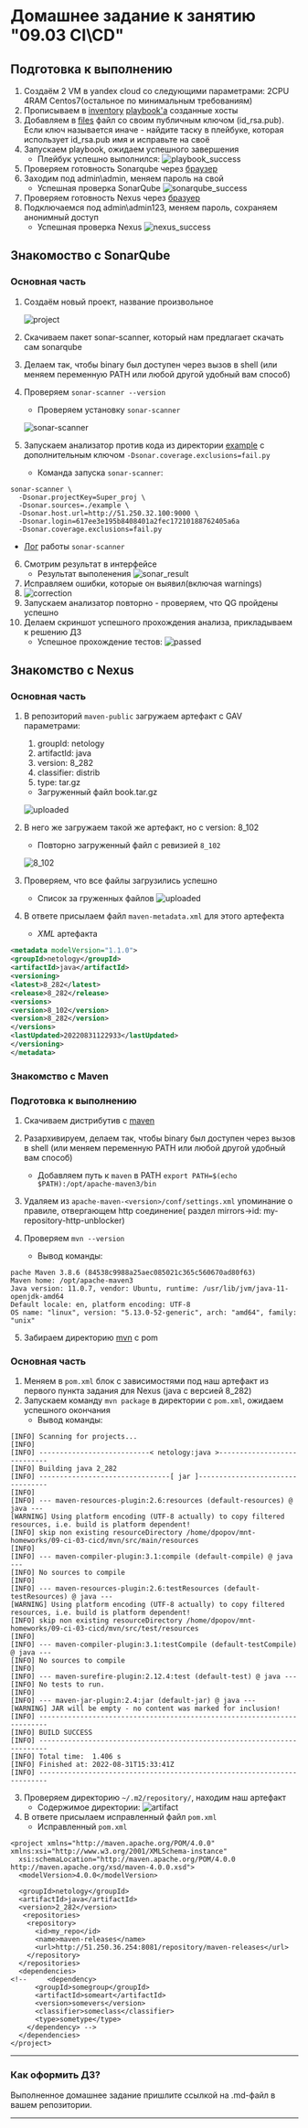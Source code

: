 # Домашнее задание к занятию "09.03 CI\CD"

## Подготовка к выполнению

1. Создаём 2 VM в yandex cloud со следующими параметрами: 2CPU 4RAM Centos7(остальное по минимальным требованиям)
2. Прописываем в [inventory](./infrastructure/inventory/cicd/hosts.yml) [playbook'a](./infrastructure/site.yml) созданные хосты
3. Добавляем в [files](./infrastructure/files/) файл со своим публичным ключом (id_rsa.pub). Если ключ называется иначе - найдите таску в плейбуке, которая использует id_rsa.pub имя и исправьте на своё
4. Запускаем playbook, ожидаем успешного завершения
   * Плейбук успешно выполнился:
   ![playbook_success](img/img.png)
5. Проверяем готовность Sonarqube через [браузер](http://localhost:9000)
6. Заходим под admin\admin, меняем пароль на свой
   * Успешная проверка SonarQube
   ![sonarqube_success](img/img_3.png)
7. Проверяем готовность Nexus через [бразуер](http://localhost:8081)
8. Подключаемся под admin\admin123, меняем пароль, сохраняем анонимный доступ
   * Успешная проверка Nexus
   ![nexus_success](img/img_2.png)

## Знакомоство с SonarQube

### Основная часть

1. Создаём новый проект, название произвольное
   
   ![project](img/img_4.png)
2. Скачиваем пакет sonar-scanner, который нам предлагает скачать сам sonarqube

3. Делаем так, чтобы binary был доступен через вызов в shell (или меняем переменную PATH или любой другой удобный вам способ)
4. Проверяем `sonar-scanner --version`
   * Проверяем установку `sonar-scanner`
   
   ![sonar-scanner](img/img_5.png)

5. Запускаем анализатор против кода из директории [example](./example) с дополнительным ключом `-Dsonar.coverage.exclusions=fail.py`
   * Команда запуска `sonar-scanner`:
```shell
sonar-scanner \
  -Dsonar.projectKey=Super_proj \
  -Dsonar.sources=./example \
  -Dsonar.host.url=http://51.250.32.100:9000 \
  -Dsonar.login=617ee3e195b8408401a2fec17210188762405a6a
  -Dsonar.coverage.exclusions=fail.py
```
   * [Лог](files/sonar-scanner.txt) работы `sonar-scanner`
6. Смотрим результат в интерфейсе
   * Результат выполенения
   ![sonar_result](img/img_6.png)
7. Исправляем ошибки, которые он выявил(включая warnings)
8. ![correction](img/img_9.png)
9. Запускаем анализатор повторно - проверяем, что QG пройдены успешно
10. Делаем скриншот успешного прохождения анализа, прикладываем к решению ДЗ
    * Успешное прохождение тестов:
    ![passed](img/img_8.png)


## Знакомство с Nexus

### Основная часть

1. В репозиторий `maven-public` загружаем артефакт с GAV параметрами:
   1. groupId: netology
   2. artifactId: java
   3. version: 8_282
   4. classifier: distrib
   5. type: tar.gz
   
   * Загруженный файл book.tar.gz
   
   ![uploaded](img/img_10.png)

2. В него же загружаем такой же артефакт, но с version: 8_102
   * Повторно загруженный файл с ревизией `8_102`
   
   ![8_102](img/img_11.png)

3. Проверяем, что все файлы загрузились успешно
   
   * Список за груженных файлов
   ![uploaded](img/img_12.png)
4. В ответе присылаем файл `maven-metadata.xml` для этого артефекта
   
   * _XML_ артефакта
```xml
<metadata modelVersion="1.1.0">
<groupId>netology</groupId>
<artifactId>java</artifactId>
<versioning>
<latest>8_282</latest>
<release>8_282</release>
<versions>
<version>8_102</version>
<version>8_282</version>
</versions>
<lastUpdated>20220831122933</lastUpdated>
</versioning>
</metadata>
```

### Знакомство с Maven

### Подготовка к выполнению

1. Скачиваем дистрибутив с [maven](https://maven.apache.org/download.cgi)
2. Разархивируем, делаем так, чтобы binary был доступен через вызов в shell (или меняем переменную PATH или любой другой удобный вам способ)
   
   * Добавляем путь к `maven` в PATH
   `export PATH=$(echo $PATH):/opt/apache-maven3/bin`
   
3. Удаляем из `apache-maven-<version>/conf/settings.xml` упоминание о правиле, отвергающем http соединение( раздел mirrors->id: my-repository-http-unblocker)
4. Проверяем `mvn --version`
   * Вывод команды:
```shell
pache Maven 3.8.6 (84538c9988a25aec085021c365c560670ad80f63)
Maven home: /opt/apache-maven3
Java version: 11.0.7, vendor: Ubuntu, runtime: /usr/lib/jvm/java-11-openjdk-amd64
Default locale: en, platform encoding: UTF-8
OS name: "linux", version: "5.13.0-52-generic", arch: "amd64", family: "unix"
```
5. Забираем директорию [mvn](./mvn) с pom

### Основная часть

1. Меняем в `pom.xml` блок с зависимостями под наш артефакт из первого пункта задания для Nexus (java с версией 8_282)
2. Запускаем команду `mvn package` в директории с `pom.xml`, ожидаем успешного окончания
   * Вывод команды:
```shell
[INFO] Scanning for projects...
[INFO]
[INFO] ---------------------------< netology:java >----------------------------
[INFO] Building java 2_282
[INFO] --------------------------------[ jar ]---------------------------------
[INFO]
[INFO] --- maven-resources-plugin:2.6:resources (default-resources) @ java ---
[WARNING] Using platform encoding (UTF-8 actually) to copy filtered resources, i.e. build is platform dependent!
[INFO] skip non existing resourceDirectory /home/dpopov/mnt-homeworks/09-ci-03-cicd/mvn/src/main/resources
[INFO]
[INFO] --- maven-compiler-plugin:3.1:compile (default-compile) @ java ---
[INFO] No sources to compile
[INFO]
[INFO] --- maven-resources-plugin:2.6:testResources (default-testResources) @ java ---
[WARNING] Using platform encoding (UTF-8 actually) to copy filtered resources, i.e. build is platform dependent!
[INFO] skip non existing resourceDirectory /home/dpopov/mnt-homeworks/09-ci-03-cicd/mvn/src/test/resources
[INFO]
[INFO] --- maven-compiler-plugin:3.1:testCompile (default-testCompile) @ java ---
[INFO] No sources to compile
[INFO]
[INFO] --- maven-surefire-plugin:2.12.4:test (default-test) @ java ---
[INFO] No tests to run.
[INFO]
[INFO] --- maven-jar-plugin:2.4:jar (default-jar) @ java ---
[WARNING] JAR will be empty - no content was marked for inclusion!
[INFO] ------------------------------------------------------------------------
[INFO] BUILD SUCCESS
[INFO] ------------------------------------------------------------------------
[INFO] Total time:  1.406 s
[INFO] Finished at: 2022-08-31T15:33:41Z
[INFO] ------------------------------------------------------------------------

```
3. Проверяем директорию `~/.m2/repository/`, находим наш артефакт
   * Содержимое директории:
   ![artifact](img/img_13.png)
4. В ответе присылаем исправленный файл `pom.xml`
   * Исправленный `pom.xml`
```shell
<project xmlns="http://maven.apache.org/POM/4.0.0" xmlns:xsi="http://www.w3.org/2001/XMLSchema-instance"
  xsi:schemaLocation="http://maven.apache.org/POM/4.0.0 http://maven.apache.org/xsd/maven-4.0.0.xsd">
  <modelVersion>4.0.0</modelVersion>

  <groupId>netology</groupId>
  <artifactId>java</artifactId>
  <version>2_282</version>
   <repositories>
    <repository>
      <id>my_repo</id>
      <name>maven-releases</name>
      <url>http://51.250.36.254:8081/repository/maven-releases</url>
    </repository>
  </repositories>
  <dependencies>
<!--     <dependency>
      <groupId>somegroup</groupId>
      <artifactId>someart</artifactId>
      <version>somevers</version>
      <classifier>someclass</classifier>
      <type>sometype</type>
    </dependency> -->
  </dependencies>
</project>

```
---

### Как оформить ДЗ?

Выполненное домашнее задание пришлите ссылкой на .md-файл в вашем репозитории.

---

